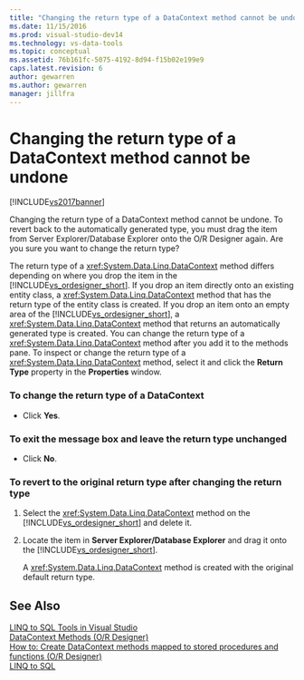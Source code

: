 ```yaml
---
title: "Changing the return type of a DataContext method cannot be undone | Microsoft Docs"
ms.date: 11/15/2016
ms.prod: visual-studio-dev14
ms.technology: vs-data-tools
ms.topic: conceptual
ms.assetid: 76b161fc-5075-4192-8d94-f15b02e199e9
caps.latest.revision: 6
author: gewarren
ms.author: gewarren
manager: jillfra
---
```

# Changing the return type of a DataContext method cannot be undone
[!INCLUDE[vs2017banner](../includes/vs2017banner.md)]

Changing the return type of a DataContext method cannot be undone. To revert back to the automatically generated type, you must drag the item from Server Explorer/Database Explorer onto the O/R Designer again. Are you sure you want to change the return type?  
  
 The return type of a <xref:System.Data.Linq.DataContext> method differs depending on where you drop the item in the [!INCLUDE[vs_ordesigner_short](../includes/vs-ordesigner-short-md.md)]. If you drop an item directly onto an existing entity class, a <xref:System.Data.Linq.DataContext> method that has the return type of the entity class is created. If you drop an item onto an empty area of the [!INCLUDE[vs_ordesigner_short](../includes/vs-ordesigner-short-md.md)], a <xref:System.Data.Linq.DataContext> method that returns an automatically generated type is created. You can change the return type of a <xref:System.Data.Linq.DataContext> method after you add it to the methods pane. To inspect or change the return type of a <xref:System.Data.Linq.DataContext> method, select it and click the **Return Type** property in the **Properties** window.  
  
### To change the return type of a DataContext  
  
- Click **Yes**.  
  
### To exit the message box and leave the return type unchanged  
  
- Click **No**.  
  
### To revert to the original return type after changing the return type  
  
1. Select the <xref:System.Data.Linq.DataContext> method on the [!INCLUDE[vs_ordesigner_short](../includes/vs-ordesigner-short-md.md)] and delete it.  
  
2. Locate the item in **Server Explorer/Database Explorer** and drag it onto the [!INCLUDE[vs_ordesigner_short](../includes/vs-ordesigner-short-md.md)].  
  
     A <xref:System.Data.Linq.DataContext> method is created with the original default return type.  
  
## See Also  
 [LINQ to SQL Tools in Visual Studio](../data-tools/linq-to-sql-tools-in-visual-studio2.md)   
 [DataContext Methods (O/R Designer)](../data-tools/datacontext-methods-o-r-designer.md)   
 [How to: Create DataContext methods mapped to stored procedures and functions (O/R Designer)](../data-tools/how-to-create-datacontext-methods-mapped-to-stored-procedures-and-functions-o-r-designer.md)   
 [LINQ to SQL](http://msdn.microsoft.com/library/73d13345-eece-471a-af40-4cc7a2f11655)
